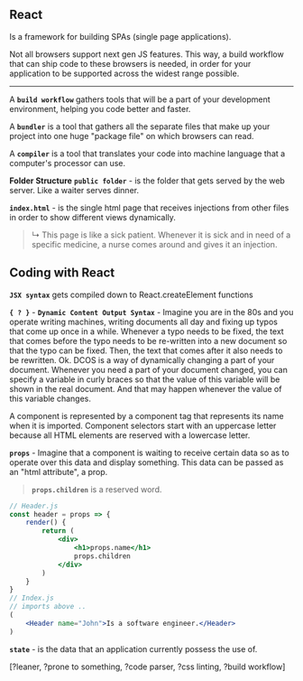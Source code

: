 React
---
Is a framework for building SPAs (single page applications).

Not all browsers support next gen JS features. This way, a build workflow that can ship code to these browsers is needed, in order for your application to be supported across the widest range possible.
___
A **`build workflow`** gathers tools that will be a part of your development environment, helping you code better and faster.

A **`bundler`** is a tool that gathers all the separate files that make up your project into one huge "package file" on which browsers can read.

A **`compiler`** is a tool that translates your code into machine language that a computer's processor can use.

**Folder Structure**
**`public folder`** - is the folder that gets served by the web server. Like a waiter serves dinner.

**`index.html`** - is the single html page that receives injections from other files in order to show different views dynamically. 
> ↳ This page is like a sick patient. Whenever it is sick and in need of a specific medicine, a nurse comes around and gives it an injection.

Coding with React
---

**`JSX syntax`** gets compiled down to React.createElement functions

**`{ ? }`** - **`Dynamic Content Output Syntax`** - Imagine you are in the 80s and you operate writing machines, writing documents all day and fixing up typos that come up once in a while. Whenever a typo needs to be fixed, the text that comes before the typo needs to be re-written into a new document so that the typo can be fixed. Then, the text that comes after it also needs to be rewritten. Ok. DCOS is a way of dynamically changing a part of your document. Whenever you need a part of your document changed, you can specify a variable in curly braces so that the value of this variable will be shown in the real document. And that may happen whenever the value of this variable changes.

A component is represented by a component tag that represents its name when it is imported. Component selectors start with an uppercase letter because all HTML elements are reserved with a lowercase letter.


**`props`** - Imagine that a component is waiting to receive certain data so as to operate over this data and display something. This data can be passed as an "html attribute", a prop.
> **`props.children`** is a reserved word.
```jsx
// Header.js
const header = props => { 
	render() {
		return (
			<div>
				<h1>props.name</h1>
				props.children
			</div>
		)
	}
}
// Index.js
// imports above ..
(
	<Header name="John">Is a software engineer.</Header>
)
```
**`state`** - is the data that an application currently possess the use of.

[?leaner, ?prone to something, ?code parser, ?css linting, ?build workflow]	
<!--stackedit_data:
eyJoaXN0b3J5IjpbLTE4MjQ4MTQwODVdfQ==
-->